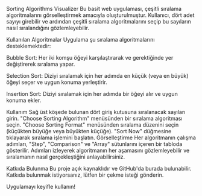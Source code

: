 Sorting Algorithms Visualizer
Bu basit web uygulaması, çeşitli sıralama algoritmalarını görselleştirmek amacıyla oluşturulmuştur. Kullanıcı, dört adet sayıyı girebilir ve ardından çeşitli sıralama algoritmalarını seçip bu sayıların nasıl sıralandığını gözlemleyebilir.

Kullanılan Algoritmalar
Uygulama şu sıralama algoritmalarını desteklemektedir:

Bubble Sort: Her iki komşu öğeyi karşılaştırarak ve gerektiğinde yer değiştirerek sıralama yapar.

Selection Sort: Diziyi sıralamak için her adımda en küçük (veya en büyük) öğeyi seçer ve uygun konuma yerleştirir.

Insertion Sort: Diziyi sıralamak için her adımda bir öğeyi alır ve uygun konuma ekler.

Kullanım
Sağ üst köşede bulunan dört giriş kutusuna sıralanacak sayıları girin.
"Choose Sorting Algorithm" menüsünden bir sıralama algoritması seçin.
"Choose Sorting Format" menüsünden sıralama düzenini seçin (küçükten büyüğe veya büyükten küçüğe).
"Sort Now" düğmesine tıklayarak sıralama işlemini başlatın.
Görselleştirme
Her algoritmanın çalışma adımları, "Step", "Comparison" ve "Array" sütunlarını içeren bir tabloda gösterilir. Adımları izleyerek algoritmanın her aşamasını gözlemleyebilir ve sıralamanın nasıl gerçekleştiğini anlayabilirsiniz.

Katkıda Bulunma
Bu proje açık kaynaklıdır ve GitHub'da burada bulunabilir. Katkıda bulunmak istiyorsanız, lütfen bir çekme isteği gönderin.

Uygulamayı keyifle kullanın!
